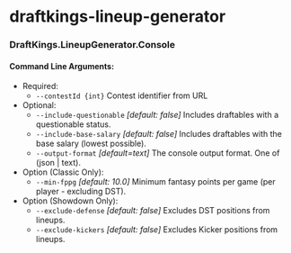 # draftkings-lineup-generator

### DraftKings.LineupGenerator.Console

#### Command Line Arguments:
  - Required:
    - `--contestId {int}` Contest identifier from URL
  - Optional:
    - `--include-questionable` *[default: false]* Includes draftables with a questionable status.
    - `--include-base-salary` *[default: false]* Includes draftables with the base salary (lowest possible).
    - `--output-format` *[default=text]* The console output format. One of (json | text).
  - Option (Classic Only):
    - `--min-fppg` *[default: 10.0]* Minimum fantasy points per game (per player - excluding DST).
  - Option (Showdown Only):
    - `--exclude-defense` *[default: false]* Excludes DST positions from lineups.
    - `--exclude-kickers` *[default: false]* Excludes Kicker positions from lineups.
